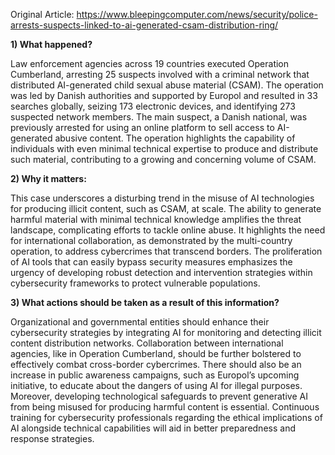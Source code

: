 Original Article: https://www.bleepingcomputer.com/news/security/police-arrests-suspects-linked-to-ai-generated-csam-distribution-ring/

**1) What happened?**

Law enforcement agencies across 19 countries executed Operation Cumberland, arresting 25 suspects involved with a criminal network that distributed AI-generated child sexual abuse material (CSAM). The operation was led by Danish authorities and supported by Europol and resulted in 33 searches globally, seizing 173 electronic devices, and identifying 273 suspected network members. The main suspect, a Danish national, was previously arrested for using an online platform to sell access to AI-generated abusive content. The operation highlights the capability of individuals with even minimal technical expertise to produce and distribute such material, contributing to a growing and concerning volume of CSAM.

**2) Why it matters:**

This case underscores a disturbing trend in the misuse of AI technologies for producing illicit content, such as CSAM, at scale. The ability to generate harmful material with minimal technical knowledge amplifies the threat landscape, complicating efforts to tackle online abuse. It highlights the need for international collaboration, as demonstrated by the multi-country operation, to address cybercrimes that transcend borders. The proliferation of AI tools that can easily bypass security measures emphasizes the urgency of developing robust detection and intervention strategies within cybersecurity frameworks to protect vulnerable populations.

**3) What actions should be taken as a result of this information?**

Organizational and governmental entities should enhance their cybersecurity strategies by integrating AI for monitoring and detecting illicit content distribution networks. Collaboration between international agencies, like in Operation Cumberland, should be further bolstered to effectively combat cross-border cybercrimes. There should also be an increase in public awareness campaigns, such as Europol’s upcoming initiative, to educate about the dangers of using AI for illegal purposes. Moreover, developing technological safeguards to prevent generative AI from being misused for producing harmful content is essential. Continuous training for cybersecurity professionals regarding the ethical implications of AI alongside technical capabilities will aid in better preparedness and response strategies.